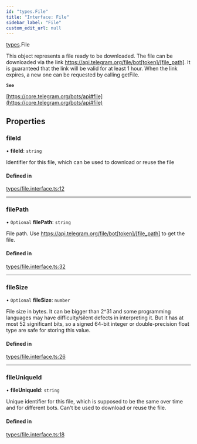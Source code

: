 ```yaml
---
id: "types.File"
title: "Interface: File"
sidebar_label: "File"
custom_edit_url: null
---
```


[types](../modules/types.md).File

This object represents a file ready to be downloaded. The file can be downloaded
via the link https://api.telegram.org/file/bot[token]/[file_path]. It is
guaranteed that the link will be valid for at least 1 hour. When the link
expires, a new one can be requested by calling getFile.

**`See`**

[https://core.telegram.org/bots/api#file](https://core.telegram.org/bots/api#file)

## Properties

### fileId

• **fileId**: `string`

Identifier for this file, which can be used to download or reuse the file

#### Defined in

[types/file.interface.ts:12](https://github.com/DeityLamb/telegramjs/blob/32b4cca/packages/common/lib/interfaces/types/file.interface.ts#L12)

___

### filePath

• `Optional` **filePath**: `string`

File path. Use https://api.telegram.org/file/bot[token]/[file_path] to get the
file.

#### Defined in

[types/file.interface.ts:32](https://github.com/DeityLamb/telegramjs/blob/32b4cca/packages/common/lib/interfaces/types/file.interface.ts#L32)

___

### fileSize

• `Optional` **fileSize**: `number`

File size in bytes. It can be bigger than 2^31 and some programming languages
may have difficulty/silent defects in interpreting it. But it has at most 52
significant bits, so a signed 64-bit integer or double-precision float type are
safe for storing this value.

#### Defined in

[types/file.interface.ts:26](https://github.com/DeityLamb/telegramjs/blob/32b4cca/packages/common/lib/interfaces/types/file.interface.ts#L26)

___

### fileUniqueId

• **fileUniqueId**: `string`

Unique identifier for this file, which is supposed to be the same over time and
for different bots. Can't be used to download or reuse the file.

#### Defined in

[types/file.interface.ts:18](https://github.com/DeityLamb/telegramjs/blob/32b4cca/packages/common/lib/interfaces/types/file.interface.ts#L18)
